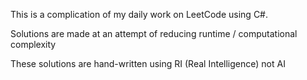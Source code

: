This is a complication of my daily work on LeetCode using C#.

Solutions are made at an attempt of reducing runtime / computational complexity

These solutions are hand-written using RI (Real Intelligence) not AI